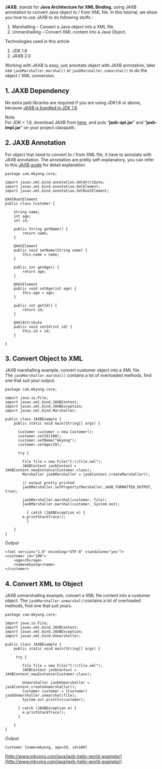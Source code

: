 **JAXB**, stands for **Java Architecture for XML Binding**, using JAXB annotation to convert Java object to / from XML file. In this tutorial, we show you how to use JAXB to do following stuffs :

1.  Marshalling – Convert a Java object into a XML file.
2.  Unmarshalling – Convert XML content into a Java Object.

Technologies used in this article

1.  JDK 1.6
2.  JAXB 2.0

Working with JAXB is easy, just annotate object with JAXB annotation, later use `jaxbMarshaller.marshal()` or `jaxbMarshaller.unmarshal()` to do the object / XML conversion.

## 1\. JAXB Dependency

No extra jaxb libraries are required if you are using JDK1.6 or above, because [JAXB is bundled in JDK 1.6](http://jaxb.java.net/guide/Which_JAXB_RI_is_included_in_which_JDK_.html).

Note  
For JDK < 1.6, download JAXB from [here](http://jaxb.java.net/), and puts “**jaxb-api.jar**” and “**jaxb-impl.jar**” on your project classpath.

## 2\. JAXB Annotation

For object that need to convert to / from XML file, it have to annotate with JAXB annotation. The annotation are pretty self-explanatory, you can refer to this [JAXB guide](http://jaxb.java.net/tutorial/) for detail explanation.

    package com.mkyong.core;

    import javax.xml.bind.annotation.XmlAttribute;
    import javax.xml.bind.annotation.XmlElement;
    import javax.xml.bind.annotation.XmlRootElement;

    @XmlRootElement
    public class Customer {

    	String name;
    	int age;
    	int id;

    	public String getName() {
    		return name;
    	}

    	@XmlElement
    	public void setName(String name) {
    		this.name = name;
    	}

    	public int getAge() {
    		return age;
    	}

    	@XmlElement
    	public void setAge(int age) {
    		this.age = age;
    	}

    	public int getId() {
    		return id;
    	}

    	@XmlAttribute
    	public void setId(int id) {
    		this.id = id;
    	}

    }

## 3\. Convert Object to XML

JAXB marshalling example, convert customer object into a XML file. The `jaxbMarshaller.marshal()` contains a lot of overloaded methods, find one that suit your output.

    package com.mkyong.core;

    import java.io.File;
    import javax.xml.bind.JAXBContext;
    import javax.xml.bind.JAXBException;
    import javax.xml.bind.Marshaller;

    public class JAXBExample {
    	public static void main(String[] args) {

    	  Customer customer = new Customer();
    	  customer.setId(100);
    	  customer.setName("mkyong");
    	  customer.setAge(29);

    	  try {

    		File file = new File("C:\\file.xml");
    		JAXBContext jaxbContext = JAXBContext.newInstance(Customer.class);
    		Marshaller jaxbMarshaller = jaxbContext.createMarshaller();

    		// output pretty printed
    		jaxbMarshaller.setProperty(Marshaller.JAXB_FORMATTED_OUTPUT, true);

    		jaxbMarshaller.marshal(customer, file);
    		jaxbMarshaller.marshal(customer, System.out);

    	      } catch (JAXBException e) {
    		e.printStackTrace();
    	      }

    	}
    }

_Output_

    <?xml version="1.0" encoding="UTF-8" standalone="yes"?>
    <customer id="100">
        <age>29</age>
        <name>mkyong</name>
    </customer>

## 4\. Convert XML to Object

JAXB unmarshalling example, convert a XML file content into a customer object. The `jaxbMarshaller.unmarshal()`contains a lot of overloaded methods, find one that suit yours.

    package com.mkyong.core;

    import java.io.File;
    import javax.xml.bind.JAXBContext;
    import javax.xml.bind.JAXBException;
    import javax.xml.bind.Unmarshaller;

    public class JAXBExample {
    	public static void main(String[] args) {

    	 try {

    		File file = new File("C:\\file.xml");
    		JAXBContext jaxbContext = JAXBContext.newInstance(Customer.class);

    		Unmarshaller jaxbUnmarshaller = jaxbContext.createUnmarshaller();
    		Customer customer = (Customer) jaxbUnmarshaller.unmarshal(file);
    		System.out.println(customer);

    	  } catch (JAXBException e) {
    		e.printStackTrace();
    	  }

    	}
    }

_Output_

    Customer [name=mkyong, age=29, id=100]

[http://www.mkyong.com/java/jaxb-hello-world-example/](http://www.mkyong.com/java/jaxb-hello-world-example/)
